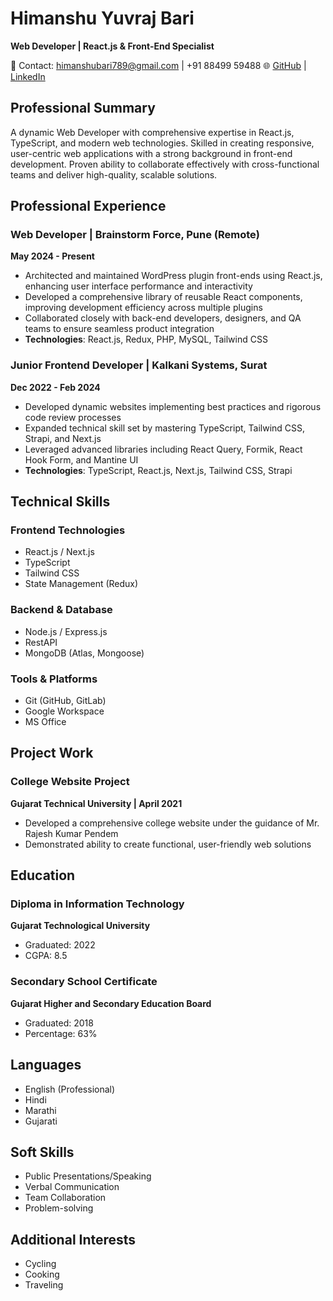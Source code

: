 # Himanshu Yuvraj Bari
**Web Developer | React.js & Front-End Specialist**

📍 Contact: himanshubari789@gmail.com | +91 88499 59488
🌐 [GitHub](https://github.com/HimanshuBari21) | [LinkedIn](https://www.linkedin.com/in/himanshu-bari-8b31071b1/)

## Professional Summary
A dynamic Web Developer with comprehensive expertise in React.js, TypeScript, and modern web technologies. Skilled in creating responsive, user-centric web applications with a strong background in front-end development. Proven ability to collaborate effectively with cross-functional teams and deliver high-quality, scalable solutions.

## Professional Experience

### Web Developer | Brainstorm Force, Pune (Remote)
**May 2024 - Present**
- Architected and maintained WordPress plugin front-ends using React.js, enhancing user interface performance and interactivity
- Developed a comprehensive library of reusable React components, improving development efficiency across multiple plugins
- Collaborated closely with back-end developers, designers, and QA teams to ensure seamless product integration
- **Technologies**: React.js, Redux, PHP, MySQL, Tailwind CSS

### Junior Frontend Developer | Kalkani Systems, Surat
**Dec 2022 - Feb 2024**
- Developed dynamic websites implementing best practices and rigorous code review processes
- Expanded technical skill set by mastering TypeScript, Tailwind CSS, Strapi, and Next.js
- Leveraged advanced libraries including React Query, Formik, React Hook Form, and Mantine UI
- **Technologies**: TypeScript, React.js, Next.js, Tailwind CSS, Strapi

## Technical Skills
### Frontend Technologies
- React.js / Next.js
- TypeScript
- Tailwind CSS
- State Management (Redux)

### Backend & Database
- Node.js / Express.js
- RestAPI
- MongoDB (Atlas, Mongoose)

### Tools & Platforms
- Git (GitHub, GitLab)
- Google Workspace
- MS Office

## Project Work
### College Website Project
**Gujarat Technical University | April 2021**
- Developed a comprehensive college website under the guidance of Mr. Rajesh Kumar Pendem
- Demonstrated ability to create functional, user-friendly web solutions

## Education
### Diploma in Information Technology
**Gujarat Technological University**
- Graduated: 2022
- CGPA: 8.5

### Secondary School Certificate
**Gujarat Higher and Secondary Education Board**
- Graduated: 2018
- Percentage: 63%

## Languages
- English (Professional)
- Hindi
- Marathi
- Gujarati

## Soft Skills
- Public Presentations/Speaking
- Verbal Communication
- Team Collaboration
- Problem-solving

## Additional Interests
- Cycling
- Cooking
- Traveling
